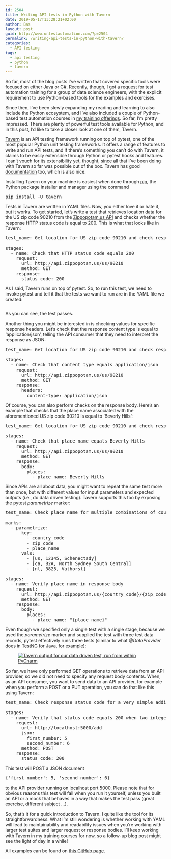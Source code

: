 ```yaml
---
id: 2504
title: Writing API tests in Python with Tavern
date: 2019-05-17T13:28:21+02:00
author: Bas
layout: post
guid: http://www.ontestautomation.com/?p=2504
permalink: /writing-api-tests-in-python-with-tavern/
categories:
  - API testing
tags:
  - api testing
  - python
  - tavern
---
```

So far, most of the blog posts I&#8217;ve written that covered specific tools were focused on either Java or C#. Recently, though, I got a request for test automation training for a group of data science engineers, with the explicit requirement to use Python-based tools for the examples and exercises. 

Since then, I&#8217;ve been slowly expanding my reading and learning to also include the Python ecosystem, and I&#8217;ve also included a couple of Python-based test automation courses in <a href="https://www.ontestautomation.com/training/" target="_blank" rel="noreferrer noopener" aria-label="my training offerings (opens in a new tab)">my training offerings</a>. So far, I&#8217;m pretty impressed. There are plenty of powerful test tools available for Python, and in this post, I&#8217;d like to take a closer look at one of them, Tavern.

<a rel="noreferrer noopener" aria-label="Tavern (opens in a new tab)" href="https://taverntesting.github.io/" target="_blank">Tavern</a> is an API testing framework running on top of pytest, one of the most popular Python unit testing frameworks. It offers a range of features to write and run API tests, and if there&#8217;s something you can&#8217;t do with Tavern, it claims to be easily extensible through Python or pytest hooks and features. I can&#8217;t vouch for its extensibility yet, thought, since all that I&#8217;ve been doing with Tavern so far was possible out of the box. Tavern has good <a rel="noreferrer noopener" aria-label="documentation (opens in a new tab)" href="https://tavern.readthedocs.io/en/latest/" target="_blank">documentation</a> too, which is also nice. 

Installing Tavern on your machine is easiest when done through <a rel="noreferrer noopener" aria-label="pip (opens in a new tab)" href="https://pypi.org/project/pip/" target="_blank">pip</a>, the Python package installer and manager using the command

<pre class="wp-block-preformatted">pip install -U tavern</pre>

Tests in Tavern are written in YAML files. Now, you either love it or hate it, but it works. To get started, let&#8217;s write a test that retrieves location data for the US zip code 90210 from the <a rel="noreferrer noopener" aria-label="Zippopotam.us API (opens in a new tab)" href="http://api.zippopotam.us/" target="_blank">Zippopotam.us API</a> and checks whether the response HTTP status code is equal to 200. This is what that looks like in Tavern:

<pre class="EnlighterJSRAW" data-enlighter-language="generic" data-enlighter-theme="" data-enlighter-highlight="" data-enlighter-linenumbers="" data-enlighter-lineoffset="" data-enlighter-title="" data-enlighter-group="">test_name: Get location for US zip code 90210 and check response status code

stages:
  - name: Check that HTTP status code equals 200
    request:
      url: http://api.zippopotam.us/us/90210
      method: GET
    response:
      status_code: 200</pre>

As I said, Tavern runs on top of pytest. So, to run this test, we need to invoke pytest and tell it that the tests we want to run are in the YAML file we created:<figure class="wp-block-image">

[<img src="http://www.ontestautomation.com/wp-content/uploads/2019/05/tavern_test_status_code-1024x172.png" alt="" class="wp-image-2512" srcset="https://www.ontestautomation.com/wp-content/uploads/2019/05/tavern_test_status_code-1024x172.png 1024w, https://www.ontestautomation.com/wp-content/uploads/2019/05/tavern_test_status_code-300x50.png 300w, https://www.ontestautomation.com/wp-content/uploads/2019/05/tavern_test_status_code-768x129.png 768w, https://www.ontestautomation.com/wp-content/uploads/2019/05/tavern_test_status_code.png 1863w" sizes="(max-width: 1024px) 100vw, 1024px" />](https://www.ontestautomation.com/wp-content/uploads/2019/05/tavern_test_status_code.png)</figure> 

As you can see, the test passes.

Another thing you might be interested in is checking values for specific response headers. Let&#8217;s check that the response content type is equal to &#8216;application/json&#8217;, telling the API consumer that they need to interpret the response as JSON:

<pre class="EnlighterJSRAW" data-enlighter-language="generic" data-enlighter-theme="" data-enlighter-highlight="" data-enlighter-linenumbers="" data-enlighter-lineoffset="" data-enlighter-title="" data-enlighter-group="">test_name: Get location for US zip code 90210 and check response content type

stages:
  - name: Check that content type equals application/json
    request:
      url: http://api.zippopotam.us/us/90210
      method: GET
    response:
      headers:
        content-type: application/json</pre>

Of course, you can also perform checks on the response body. Here&#8217;s an example that checks that the place name associated with the aforementioned US zip code 90210 is equal to &#8216;Beverly Hills&#8217;:

<pre class="EnlighterJSRAW" data-enlighter-language="generic" data-enlighter-theme="" data-enlighter-highlight="" data-enlighter-linenumbers="" data-enlighter-lineoffset="" data-enlighter-title="" data-enlighter-group="">test_name: Get location for US zip code 90210 and check response body content

stages:
  - name: Check that place name equals Beverly Hills
    request:
      url: http://api.zippopotam.us/us/90210
      method: GET
    response:
      body:
        places:
          - place name: Beverly Hills</pre>

Since APIs are all about data, you might want to repeat the same test more than once, but with different values for input parameters and expected outputs (i.e., do data driven testing). Tavern supports this too by exposing the pytest _parametrize_ marker:

<pre class="EnlighterJSRAW" data-enlighter-language="generic" data-enlighter-theme="" data-enlighter-highlight="" data-enlighter-linenumbers="" data-enlighter-lineoffset="" data-enlighter-title="" data-enlighter-group="">test_name: Check place name for multiple combinations of country code and zip code

marks:
  - parametrize:
      key:
        - country_code
        - zip_code
        - place_name
      vals:
        - [us, 12345, Schenectady]
        - [ca, B2A, North Sydney South Central]
        - [nl, 3825, Vathorst]

stages:
  - name: Verify place name in response body
    request:
      url: http://api.zippopotam.us/{country_code}/{zip_code}
      method: GET
    response:
      body:
        places:
          - place name: "{place_name}"</pre>

Even though we specified only a single test with a single stage, because we used the _parametrize_ marker and supplied the test with three test data records, pytest effectively runs three tests (similar to what _@DataProvider_ does in <a rel="noreferrer noopener" aria-label="TestNG (opens in a new tab)" href="https://testng.org/doc/documentation-main.html#parameters-dataproviders" target="_blank">TestNG</a> for Java, for example):<figure class="wp-block-image">

[<img src="https://www.ontestautomation.com/wp-content/uploads/2019/05/tavern_test_data_driven-1024x171.png" alt="Tavern output for our data driven test, run from within PyCharm" class="wp-image-2509" srcset="https://www.ontestautomation.com/wp-content/uploads/2019/05/tavern_test_data_driven-1024x171.png 1024w, https://www.ontestautomation.com/wp-content/uploads/2019/05/tavern_test_data_driven-300x50.png 300w, https://www.ontestautomation.com/wp-content/uploads/2019/05/tavern_test_data_driven-768x128.png 768w, https://www.ontestautomation.com/wp-content/uploads/2019/05/tavern_test_data_driven.png 1859w" sizes="(max-width: 1024px) 100vw, 1024px" />](https://www.ontestautomation.com/wp-content/uploads/2019/05/tavern_test_data_driven.png)</figure> 

So far, we have only performed GET operations to retrieve data from an API provider, so we did not need to specify any request body contents. When, as an API consumer, you want to send data to an API provider, for example when you perform a POST or a PUT operation, you can do that like this using Tavern:

<pre class="EnlighterJSRAW" data-enlighter-language="generic" data-enlighter-theme="" data-enlighter-highlight="" data-enlighter-linenumbers="" data-enlighter-lineoffset="" data-enlighter-title="" data-enlighter-group="">test_name: Check response status code for a very simple addition API

stages:
  - name: Verify that status code equals 200 when two integers are specified
    request:
      url: http://localhost:5000/add
      json:
        first_number: 5
        second_number: 6
      method: POST
    response:
      status_code: 200</pre>

This test will POST a JSON document

<pre class="wp-block-preformatted">{&#039;first_number&#039;: 5, &#039;second_number&#039;: 6}</pre>

to the API provider running on localhost port 5000. Please note that for obvious reasons this test will fail when you run it yourself, unless you built an API or a mock that behaves in a way that makes the test pass (great exercise, different subject …).

So, that&#8217;s it for a quick introduction to Tavern. I quite like the tool for its straightforwardness. What I&#8217;m still wondering is whether working with YAML will lead to maintainability and readability issues when you&#8217;re working with larger test suites and larger request or response bodies. I&#8217;ll keep working with Tavern in my training courses for now, so a follow-up blog post might see the light of day in a while!

All examples can be found on <a href="https://github.com/basdijkstra/ota-examples/tree/master/python-introduction-to-tavern" target="_blank" rel="noreferrer noopener" aria-label="this GitHub page (opens in a new tab)">this GitHub page</a>.